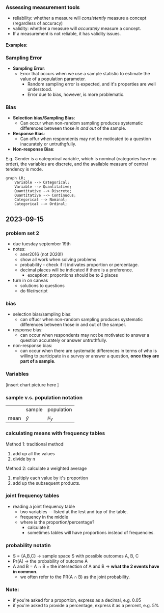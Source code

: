 ### Assessing measurement tools  

-  reliability: whether a measure will _consistently_ measure a concept (regardless of accuracy)  
-  validity: whether a measure will _accurately_ measure a concept.  
-  If a measurement is not reliable, it has validity issues.  

#### Examples:  

### Sampling Error  
-  **Sampling Error**:  
    -  Error that occurs when we use a sample statistic to estimate the value of a population parameter.  
        -  Random sampling error is expected, and it's properties are well understood.  
        -  Error due to bias, however, is more problematic.  

### Bias  
-  **Selection bias/Sampling Bias**:  
    -  Can occur when non-random sampling produces systematic differences between those _in and out_ of the sample.  
-  **Response Bias**:  
    -  Can offur when respondents may not be moticated to a question inacurately or untruthgfully.  
-  **Non-response Bias**:  

E.g. Gender is a categorical variable, which is nominal (categories have no order), the variables are discrete, and the available measure of central tendency is mode.  

```mermaid
graph LR;
    Variable --> Categorical;
    Variable --> Quantitative;
    Quantitative --> Discrete;
    Quantitative --> Continuous;
    Categorical --> Nominal;
    Categorical --> Ordinal;

```

## 2023-09-15  

### problem set 2  
-  due tuesday september 19th  
-  notes:  
    -  aner2016 (not 2020!)  
    -  show all work when solving problems  
    -  probability - check if it indivates proportion or percentage.  
    -  decimal places will be indicated if there is a preference.  
        -  exception:  proportions should be to 2 places  
-  turn in on canvas  
    -  solutions to questions  
    -  do file/rscript  

### bias  
-  selection bias/sampling bias:  
    -  can offucr when non-random sampling produces systematic differences between those in and out of the sampel.  
-  response bias:  
    -  can occur when respondents may not be motivated to answer a question accurately or answer untruthfully.  
-  non-response bias:  
    -  can occur when there are systematic differences in terms of who is willing to participate in a survey or answer a question, **once they are part of a sample**.  

### Variables  
[insert chart picture here ]  

### sample v.s. population notation  

|  |  |  |
|--|--|--|
|  | sample | population | 
|mean|$\bar{y}$|$\mu_y$ | 

### calculating means with frequency tables  

Method 1: traditional method  
1.  add up all the values  
2.  divide by n  

Method 2: calculate a weighted average  
1.  multiply each value by it's proportion  
2.  add up the subsequent products.  

### joint frequency tables  
-  reading a joint frequency table  
    -  two variables -- listed at the lest and top of the table.  
    -  frequency in the middle  
    -  where is the proportion/percentage?  
        -  calculate it  
        -  sometimes tables will have proportions instead of frequencies.  

### probability notatin  
-  S = {A,B,C} &rarr; sample space S with possible outcomes A, B, C  
-  Pr(A) &rarr; the probability of outcome A  
-  A and B = A $\cap$ B = the intersection of A and B &rarr; **what the 2 events have in common**.  
    -  we often refer to the PR(A $\cap$ B) as the joint probability.  

### Note:  
-  if you're asked for a proportion, express as a decimal, e.g. 0.05  
-  if you're asked to provide a percentage, express it as a percent, e.g. 5%  

